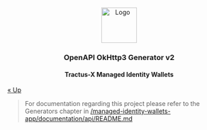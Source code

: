 <a name="readme-top"></a>

<!-- Caption -->

<br />
<div align="center">
  <a href="https://eclipse-tractusx.github.io/img/logo_tractus-x.svg">
    <img src="https://eclipse-tractusx.github.io/img/logo_tractus-x.svg" alt="Logo" width="80" height="80">
  </a>

<h3 align="center">OpenAPI OkHttp3 Generator v2</h3>
<h4 align="center">Tractus-X Managed Identity Wallets</h4>

</div>

[« Up](../README.md)


> For documentation regarding this project please refer to the Generators chapter
> in [/managed-identity-wallets-app/documentation/api/README.md](../managed-identity-wallets-app/documentation/api/README.md)